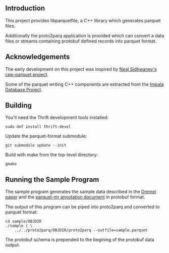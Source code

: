 
Introduction
----------------------------------------------------------------

This project provides libparquetfile, a C++ library which generates
parquet files.

Additionally the proto2parq application is provided which can convert
a data files or streams containing protobuf defined records into
parquet format.


Acknowledgements
----------------------------------------------------------------

The early development on this project was inspired by
[Neal Sidhwaney's cpp-parquet project](https://github.com/nealsid/cpp-parquet).

Some of the parquet writing C++ components are extracted from the
[Impala Database Project](https://github.com/cloudera/Impala).


Building
----------------------------------------------------------------

You'll need the Thrift development tools installed:

    sudo dnf install thrift-devel

Update the parquet-format submodule:

    git submodule update --init

Build with make from the top-level directory:

    gmake


Running the Sample Program
----------------------------------------------------------------

The sample program generates the sample data described in the
[Dremel paper](http://static.googleusercontent.com/media/research.google.com/en//pubs/archive/36632.pdf) and the [parquet-mr annotation document](https://github.com/Parquet/parquet-mr/wiki/The-striping-and-assembly-algorithms-from-the-Dremel-paper) in protobuf format.

The output of this program can be piped into proto2parq and converted
to parquet format:

    cd sample/OBJDIR
    ./sample | \
        ../../proto2parq/OBJDIR/proto2parq --outfile=sample.parquet

The protobuf schema is prepended to the begining of the protobuf data
output.
